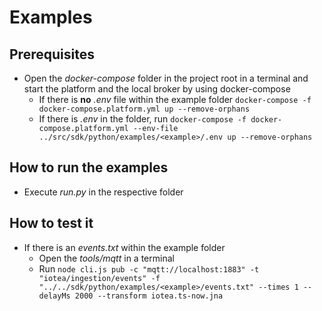 <!---
  Copyright (c) 2021 Bosch.IO GmbH

  This Source Code Form is subject to the terms of the Mozilla Public
  License, v. 2.0. If a copy of the MPL was not distributed with this
  file, You can obtain one at https://mozilla.org/MPL/2.0/.

  SPDX-License-Identifier: MPL-2.0
-->

# Examples

## Prerequisites

- Open the _docker-compose_ folder in the project root in a terminal and start the platform and the local broker by using docker-compose
  - If there is __no__ _.env_ file within the example folder
    `docker-compose -f docker-compose.platform.yml up --remove-orphans`
  - If there is _.env_ in the folder, run
    `docker-compose -f docker-compose.platform.yml --env-file ../src/sdk/python/examples/<example>/.env up --remove-orphans`

## How to run the examples

- Execute _run.py_ in the respective folder

## How to test it

- If there is an _events.txt_ within the example folder
  - Open the _tools/mqtt_ in a terminal
  - Run `node cli.js pub -c "mqtt://localhost:1883" -t "iotea/ingestion/events" -f "../../sdk/python/examples/<example>/events.txt" --times 1 --delayMs 2000 --transform iotea.ts-now.jna`
